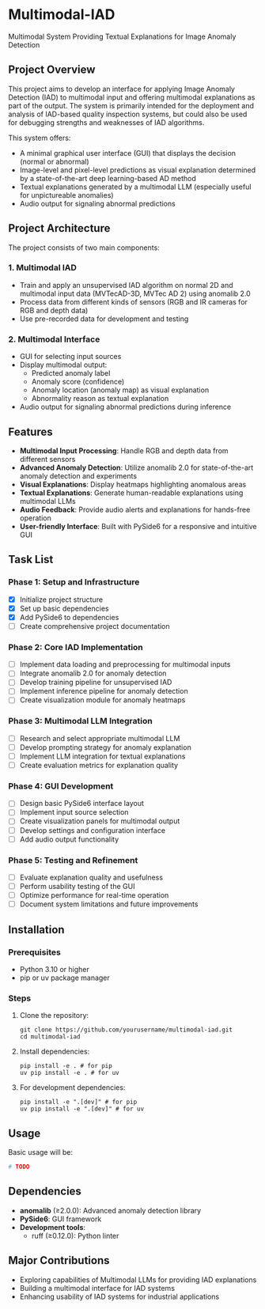 # Multimodal-IAD

Multimodal System Providing Textual Explanations for Image Anomaly Detection

## Project Overview

This project aims to develop an interface for applying Image Anomaly Detection (IAD) to multimodal input and offering multimodal explanations as part of the output. 
The system is primarily intended for the deployment and analysis of IAD-based quality inspection systems, but could also be used for debugging strengths and weaknesses of IAD algorithms.

This system offers:
- A minimal graphical user interface (GUI) that displays the decision (normal or abnormal)
- Image-level and pixel-level predictions as visual explanation determined by a state-of-the-art deep learning-based AD method
- Textual explanations generated by a multimodal LLM (especially useful for unpictureable anomalies)
- Audio output for signaling abnormal predictions

## Project Architecture

The project consists of two main components:

### 1. Multimodal IAD
- Train and apply an unsupervised IAD algorithm on normal 2D and multimodal input data (MVTecAD-3D, MVTec AD 2) using anomalib 2.0
- Process data from different kinds of sensors (RGB and IR cameras for RGB and depth data)
- Use pre-recorded data for development and testing

### 2. Multimodal Interface
- GUI for selecting input sources
- Display multimodal output:
  - Predicted anomaly label
  - Anomaly score (confidence)
  - Anomaly location (anomaly map) as visual explanation
  - Abnormality reason as textual explanation
- Audio output for signaling abnormal predictions during inference

## Features

- **Multimodal Input Processing**: Handle RGB and depth data from different sensors
- **Advanced Anomaly Detection**: Utilize anomalib 2.0 for state-of-the-art anomaly detection and experiments
- **Visual Explanations**: Display heatmaps highlighting anomalous areas
- **Textual Explanations**: Generate human-readable explanations using multimodal LLMs
- **Audio Feedback**: Provide audio alerts and explanations for hands-free operation
- **User-friendly Interface**: Built with PySide6 for a responsive and intuitive GUI

## Task List

### Phase 1: Setup and Infrastructure
- [x] Initialize project structure
- [x] Set up basic dependencies
- [x] Add PySide6 to dependencies
- [ ] Create comprehensive project documentation

### Phase 2: Core IAD Implementation
- [ ] Implement data loading and preprocessing for multimodal inputs
- [ ] Integrate anomalib 2.0 for anomaly detection
- [ ] Develop training pipeline for unsupervised IAD
- [ ] Implement inference pipeline for anomaly detection
- [ ] Create visualization module for anomaly heatmaps

### Phase 3: Multimodal LLM Integration
- [ ] Research and select appropriate multimodal LLM
- [ ] Develop prompting strategy for anomaly explanation
- [ ] Implement LLM integration for textual explanations
- [ ] Create evaluation metrics for explanation quality

### Phase 4: GUI Development
- [ ] Design basic PySide6 interface layout
- [ ] Implement input source selection
- [ ] Create visualization panels for multimodal output
- [ ] Develop settings and configuration interface
- [ ] Add audio output functionality

### Phase 5: Testing and Refinement
- [ ] Evaluate explanation quality and usefulness
- [ ] Perform usability testing of the GUI
- [ ] Optimize performance for real-time operation
- [ ] Document system limitations and future improvements

## Installation

### Prerequisites
- Python 3.10 or higher
- pip or uv package manager

### Steps
1. Clone the repository:
   ```
   git clone https://github.com/yourusername/multimodal-iad.git
   cd multimodal-iad
   ```

2. Install dependencies:
   ```
   pip install -e . # for pip
   uv pip install -e . # for uv
   ```

3. For development dependencies:
   ```
   pip install -e ".[dev]" # for pip
   uv pip install -e ".[dev]" # for uv
   ```

## Usage
Basic usage will be:

```python
# TODO
```

## Dependencies

- **anomalib** (≥2.0.0): Advanced anomaly detection library
- **PySide6**: GUI framework
- **Development tools**:
  - ruff (≥0.12.0): Python linter

## Major Contributions

- Exploring capabilities of Multimodal LLMs for providing IAD explanations
- Building a multimodal interface for IAD systems
- Enhancing usability of IAD systems for industrial applications
